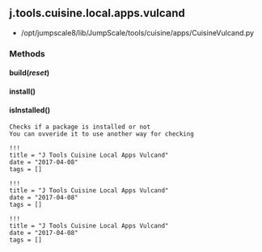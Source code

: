 <!-- toc -->
## j.tools.cuisine.local.apps.vulcand

- /opt/jumpscale8/lib/JumpScale/tools/cuisine/apps/CuisineVulcand.py

### Methods

#### build(*reset*) 

#### install() 

#### isInstalled() 

```
Checks if a package is installed or not
You can ovveride it to use another way for checking

```


```
!!!
title = "J Tools Cuisine Local Apps Vulcand"
date = "2017-04-08"
tags = []
```

```
!!!
title = "J Tools Cuisine Local Apps Vulcand"
date = "2017-04-08"
tags = []
```

```
!!!
title = "J Tools Cuisine Local Apps Vulcand"
date = "2017-04-08"
tags = []
```
